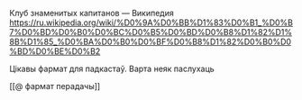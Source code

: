 Клуб знаменитых капитанов — Википедия
https://ru.wikipedia.org/wiki/%D0%9A%D0%BB%D1%83%D0%B1_%D0%B7%D0%BD%D0%B0%D0%BC%D0%B5%D0%BD%D0%B8%D1%82%D1%8B%D1%85_%D0%BA%D0%B0%D0%BF%D0%B8%D1%82%D0%B0%D0%BD%D0%BE%D0%B2


Цікавы фармат для падкастаў. Варта неяк паслухаць

[[@ фармат перадачы]]
